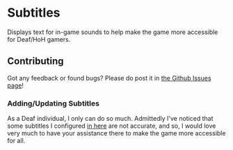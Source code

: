 # Subtitles

Displays text for in-game sounds to help make the game more accessible for Deaf/HoH gamers.

## Contributing

Got any feedback or found bugs? Please do post it in [the Github Issues page](https://github.com/JanGuillermo/LethalCompany/issues)!

### Adding/Updating Subtitles

As a Deaf individual, I only can do so much. Admittedly I've noticed that some subtitles I configured [in here](https://github.com/JanGuillermo/LethalCompany/blob/main/Subtitles/Constants.cs) are not accurate, and so, I would love very much to have your assistance there to make the game more accessible for all.